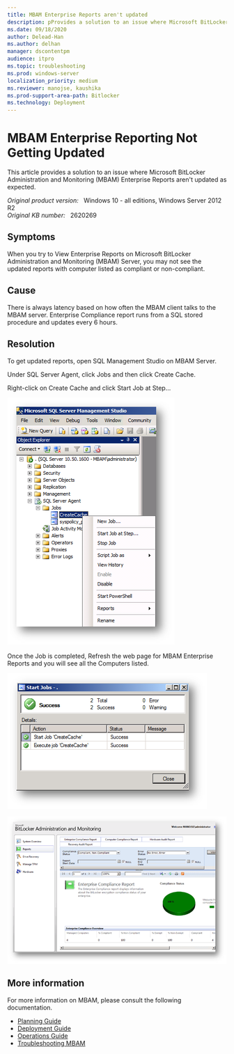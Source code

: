 ```yaml
---
title: MBAM Enterprise Reports aren't updated
description: pProvides a solution to an issue where Microsoft BitLocker Administration and Monitoring (MBAM) Enterprise Reports aren't updated as expected.
ms.date: 09/18/2020
author: Delead-Han
ms.author: delhan
manager: dscontentpm
audience: itpro
ms.topic: troubleshooting
ms.prod: windows-server
localization_priority: medium
ms.reviewer: manojse, kaushika
ms.prod-support-area-path: Bitlocker
ms.technology: Deployment
---
```

# MBAM Enterprise Reporting Not Getting Updated

This article provides a solution to an issue where Microsoft BitLocker Administration and Monitoring (MBAM) Enterprise Reports aren't updated as expected.

_Original product version:_ &nbsp; Windows 10 - all editions, Windows Server 2012 R2  
_Original KB number:_ &nbsp; 2620269

## Symptoms

When you try to View Enterprise Reports on Microsoft BitLocker Administration and Monitoring (MBAM) Server, you may not see the updated reports with computer listed as compliant or non-compliant.

## Cause

There is always latency based on how often the MBAM client talks to the MBAM server. Enterprise Compliance report runs from a SQL stored procedure and updates every 6 hours.

## Resolution

To get updated reports, open SQL Management Studio on MBAM Server.

Under SQL Server Agent, click Jobs and then click Create Cache.

Right-click on Create Cache and click Start Job at Step...

![Screenshot of the Start Job at Step option](./media/mbam-enterprise-report-not-updated/start-job-at-sept.png)

Once the Job is completed, Refresh the web page for MBAM Enterprise Reports and you will see all the Computers listed.

![Screenshot of job status](./media/mbam-enterprise-report-not-updated/jobs-status.png)

![Screenshot of MBAM Enterprise Reports](./media/mbam-enterprise-report-not-updated/mbam-enterprise-report.png)

## More information

For more information on MBAM, please consult the following documentation.

- [Planning Guide](https://onlinehelp.microsoft.com/mdop/hh285653.aspx) 
- [Deployment Guide](https://onlinehelp.microsoft.com/mdop/hh285644.aspx) 
- [Operations Guide](https://onlinehelp.microsoft.com/mdop/hh285664.aspx) 
- [Troubleshooting MBAM](https://onlinehelp.microsoft.com/mdop/hh352745.aspx)
